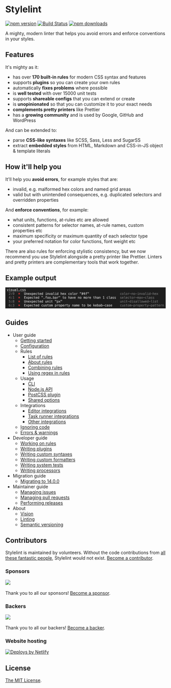 # Stylelint

[![npm version](https://img.shields.io/npm/v/stylelint)](https://www.npmjs.com/package/stylelint)
[![Build Status](https://github.com/stylelint/stylelint/workflows/Testing/badge.svg)](https://github.com/stylelint/stylelint/actions/workflows/testing.yml?query=branch%3Amain)
[![npm downloads](https://img.shields.io/npm/dm/stylelint)](https://npmcharts.com/compare/stylelint?minimal=true)

A mighty, modern linter that helps you avoid errors and enforce conventions in your styles.

## Features

It's mighty as it:

- has over **170 built-in rules** for modern CSS syntax and features
- supports **plugins** so you can create your own rules
- automatically **fixes problems** where possible
- is **well tested** with over 15000 unit tests
- supports **shareable configs** that you can extend or create
- is **unopinionated** so that you can customize it to your exact needs
- **complements pretty printers** like Prettier
- has a **growing community** and is used by Google, GitHub and WordPress

And can be extended to:

- parse **CSS-like syntaxes** like SCSS, Sass, Less and SugarSS
- extract **embedded styles** from HTML, Markdown and CSS-in-JS object & template literals

## How it'll help you

It'll help you **avoid errors**, for example styles that are:

- invalid, e.g. malformed hex colors and named grid areas
- valid but with unintended consequences, e.g. duplicated selectors and overridden properties

And **enforce conventions**, for example:

- what units, functions, at-rules etc are allowed
- consistent patterns for selector names, at-rule names, custom properties etc
- maximum specificity or maximum quantity of each selector type
- your preferred notation for color functions, font weight etc

There are also rules for enforcing stylistic consistency, but we now recommend you use Stylelint alongside a pretty printer like Prettier. Linters and pretty printers are complementary tools that work together.

## Example output

![Example](example.png)

## Guides

- User guide
  - [Getting started](docs/user-guide/get-started.md)
  - [Configuration](docs/user-guide/configure.md)
  - Rules
    - [List of rules](docs/user-guide/rules/list.md)
    - [About rules](docs/user-guide/rules/about.md)
    - [Combining rules](docs/user-guide/rules/combine.md)
    - [Using regex in rules](docs/user-guide/rules/regex.md)
  - Usage
    - [CLI](docs/user-guide/usage/cli.md)
    - [Node.js API](docs/user-guide/usage/node-api.md)
    - [PostCSS plugin](docs/user-guide/usage/postcss-plugin.md)
    - [Shared options](docs/user-guide/usage/options.md)
  - Integrations
    - [Editor integrations](docs/user-guide/integrations/editor.md)
    - [Task runner integrations](docs/user-guide/integrations/task-runner.md)
    - [Other integrations](docs/user-guide/integrations/other.md)
  - [Ignoring code](docs/user-guide/ignore-code.md)
  - [Errors & warnings](docs/user-guide/errors.md)
- Developer guide
  - [Working on rules](docs/developer-guide/rules.md)
  - [Writing plugins](docs/developer-guide/plugins.md)
  - [Writing custom syntaxes](docs/developer-guide/syntaxes.md)
  - [Writing custom formatters](docs/developer-guide/formatters.md)
  - [Writing system tests](docs/developer-guide/system-tests.md)
  - [Writing processors](docs/developer-guide/processors.md)
- Migration guide
  - [Migrating to 14.0.0](docs/migration-guide/to-14.md)
- Maintainer guide
  - [Managing issues](docs/maintainer-guide/issues.md)
  - [Managing pull requests](docs/maintainer-guide/pull-requests.md)
  - [Performing releases](docs/maintainer-guide/releases.md)
- About
  - [Vision](docs/about/vision.md)
  - [Linting](docs/about/linting.md)
  - [Semantic versioning](docs/about/semantic-versioning.md)

## Contributors

Stylelint is maintained by volunteers. Without the code contributions from [all these fantastic people](https://github.com/stylelint/stylelint/graphs/contributors), Stylelint would not exist. [Become a contributor](CONTRIBUTING.md).

### Sponsors

<object data="https://opencollective.com/stylelint/sponsors.svg?width=420&button=false" type="image/svg+xml">
  <img src="https://opencollective.com/stylelint/sponsors.svg?width=840&button=false" />
</object>

Thank you to all our sponsors! [Become a sponsor](https://opencollective.com/stylelint).

### Backers

<object data="https://opencollective.com/stylelint/backers.svg?width=420&avatarHeight=48&button=false" type="image/svg+xml">
  <img src="https://opencollective.com/stylelint/backers.svg?width=840&avatarHeight=48&button=false" />
</object>

Thank you to all our backers! [Become a backer](https://opencollective.com/stylelint).

### Website hosting

[![Deploys by Netlify](https://www.netlify.com/img/global/badges/netlify-color-accent.svg)](https://www.netlify.com)

## License

[The MIT License](https://raw.githubusercontent.com/stylelint/stylelint/main/LICENSE).
